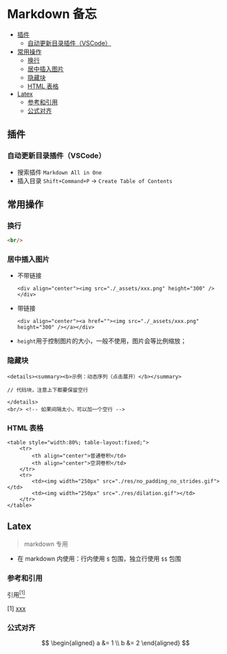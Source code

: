Markdown 备忘
===

- [插件](#插件)
    - [自动更新目录插件（VSCode）](#自动更新目录插件vscode)
- [常用操作](#常用操作)
    - [换行](#换行)
    - [居中插入图片](#居中插入图片)
    - [隐藏块](#隐藏块)
    - [HTML 表格](#html-表格)
- [Latex](#latex)
    - [参考和引用](#参考和引用)
    - [公式对齐](#公式对齐)


## 插件
### 自动更新目录插件（VSCode）
- 搜索插件 `Markdown All in One`
- 插入目录 `Shift+Command+P` -> `Create Table of Contents`


## 常用操作
### 换行
```markdown
<br/>
```

### 居中插入图片

<style> 
.test{width:300px; align:"center"; overflow:hidden} 
.test img{max-width:300px;_width:expression(this.width > 300 ? "300px" : this.width);} 
</style> 

- 不带链接
    ```
    <div align="center"><img src="./_assets/xxx.png" height="300" /></div>
    ```
- 带链接
    ```
    <div align="center"><a href=""><img src="./_assets/xxx.png" height="300" /></a></div>
    ```
- `height`用于控制图片的大小，一般不使用，图片会等比例缩放；


### 隐藏块
```
<details><summary><b>示例：动态序列（点击展开）</b></summary> 

// 代码块，注意上下都要保留空行

</details>
<br/> <!-- 如果间隔太小，可以加一个空行 -->
```


### HTML 表格
```
<table style="width:80%; table-layout:fixed;">
    <tr>
        <th align="center">普通卷积</td>
        <th align="center">空洞卷积</td>
    </tr>
    <tr>
        <td><img width="250px" src="./res/no_padding_no_strides.gif"></td>
        <td><img width="250px" src="./res/dilation.gif"></td>
    </tr>
</table>
```

## Latex
> markdown 专用
- 在 markdown 内使用：行内使用 `$` 包围，独立行使用 `$$` 包围

### 参考和引用

引用[$^{[1]}$](#ref1)

<a name="ref1"> $[1]$ </a> [xxx](xxx) <br/>

### 公式对齐

$$
\begin{aligned}
    a &= 1 \\
    b &= 2
\end{aligned}
$$